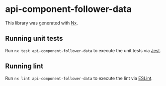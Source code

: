 # api-component-follower-data

This library was generated with [Nx](https://nx.dev).

## Running unit tests

Run `nx test api-component-follower-data` to execute the unit tests via [Jest](https://jestjs.io).

## Running lint

Run `nx lint api-component-follower-data` to execute the lint via [ESLint](https://eslint.org/).

